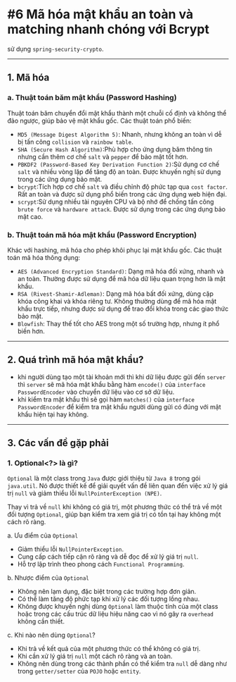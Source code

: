 # #6 Mã hóa mật khẩu an toàn và matching nhanh chóng với Bcrypt

sử dụng `spring-security-crypto`.
***

## 1. Mã hóa

### a. Thuật toán băm mật khẩu (Password Hashing)

Thuật toán băm chuyển đổi mật khẩu thành một chuỗi cố định và không thể đảo ngược, giúp bảo vệ mật khẩu gốc. Các thuật
toán phổ biến:

- `MD5 (Message Digest Algorithm 5)`: Nhanh, nhưng không an toàn vì dễ bị tấn công `collision` và `rainbow table`.
- `SHA (Secure Hash Algorithm)`:Phù hợp cho ứng dụng băm thông tin nhưng cần thêm cơ chế `salt` và `pepper` để bảo mật
  tốt
  hơn.
- `PBKDF2 (Password-Based Key Derivation Function 2)`:Sử dụng cơ chế `salt` và nhiều vòng lặp để tăng độ an toàn. Được
  khuyến nghị sử dụng trong các ứng dụng bảo mật.
- `bcrypt`:Tích hợp cơ chế `salt` và điều chỉnh độ phức tạp qua `cost factor`. Rất an toàn và được sử dụng phổ biến
  trong
  các ứng dụng web hiện đại.
- `scrypt`:Sử dụng nhiều tài nguyên CPU và bộ nhớ để chống tấn công `brute force` và `hardware attack`. Được sử dụng
  trong
  các ứng dụng bảo mật cao.

### b. Thuật toán mã hóa mật khẩu (Password Encryption)

Khác với hashing, mã hóa cho phép khôi phục lại mật khẩu gốc. Các thuật toán mã hóa thông dụng:

- `AES (Advanced Encryption Standard)`: Dạng mã hóa đối xứng, nhanh và an toàn. Thường được sử dụng để mã hóa dữ liệu
  quan trọng hơn là mật khẩu.
- `RSA (Rivest-Shamir-Adleman)`: Dạng mã hóa bất đối xứng, dùng cặp khóa công khai và khóa riêng tư. Không thường dùng
  để mã hóa mật khẩu trực tiếp, nhưng được sử dụng để trao đổi khóa trong các giao thức bảo mật.
- `Blowfish`: Thay thế tốt cho AES trong một số trường hợp, nhưng ít phổ biến hơn.

***

## 2. Quá trình mã hóa mật khẩu?

- khi người dùng tạo một tài khoản mới thì khi dữ liệu được gửi đến `server` thì `server` sẽ mã hóa mật khẩu bằng
  hàm `encode()` của `interface` `PasswordEncoder` vào chuyển dữ liệu vào cơ sở dữ liệu.
- khi kiểm tra mật khẩu thì sẽ gọi hàm `matches()` của `interface` `PasswordEncoder` để kiểm tra mật khẩu người dùng gửi
  có đúng với mật khẩu hiện tại hay
  không.

***

## 3. Các vấn đề gặp phải

### 1. Optional<?> là gì?

`Optional` là một class trong `Java` được giới thiệu từ `Java 8` trong gói `java.util`. Nó được thiết kế để giải quyết vấn đề
liên quan đến việc xử lý giá trị `null` và giảm thiểu lỗi `NullPointerException (NPE)`.

Thay vì trả về `null` khi không có giá trị, một phương thức có thể trả về một đối tượng `Optional`, giúp bạn kiểm tra xem
giá trị có tồn tại hay không một cách rõ ràng.

a. Ưu điểm của `Optional`
- Giảm thiểu lỗi `NullPointerException`.
- Cung cấp cách tiếp cận rõ ràng và dễ đọc để xử lý giá trị `null`.
- Hỗ trợ lập trình theo phong cách `Functional Programming`.

b. Nhược điểm của `Optional`
- Không nên lạm dụng, đặc biệt trong các trường hợp đơn giản.
- Có thể làm tăng độ phức tạp khi xử lý các đối tượng lồng nhau.
- Không được khuyến nghị dùng `Optional` làm thuộc tính của một class hoặc trong các cấu trúc dữ liệu hiệu năng cao vì
  nó gây ra `overhead` không cần thiết.

c. Khi nào nên dùng `Optional`?
- Khi trả về kết quả của một phương thức có thể không có giá trị.
- Khi cần xử lý giá trị `null` một cách rõ ràng và an toàn.
- Không nên dùng trong các thành phần có thể kiểm tra `null` dễ dàng như trong `getter/setter` của `POJO` hoặc `entity`.
